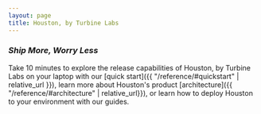 ```yaml
---
layout: page
title: Houston, by Turbine Labs
---
```


### _Ship More, Worry Less_ ###

Take 10 minutes to explore the release capabilities of Houston, by
Turbine Labs on your laptop with
our [quick start]({{ "/reference/#quickstart" | relative_url }}),
learn more about Houston's
product [architecture]({{ "/reference/#architecture" | relative_url}}), or
learn how to deploy Houston to your environment with our guides.
